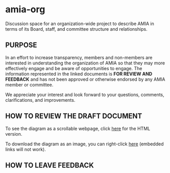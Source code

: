 # amia-org
Discussion space for an organization-wide project to describe AMIA in terms of its Board, staff, and committee structure and relationships.

## PURPOSE
In an effort to increase transparency, members and non-members are interested in understanding the organization of AMIA so that they may more effectively engage and be aware of opportunities to engage. The information represented in the linked documents is __FOR REVIEW AND FEEDBACK__ and has not been approved or otherwise endorsed by any AMIA member or committee. 

We appreciate your interest and look forward to your questions, comments, clarifications, and improvements.

## HOW TO REVIEW THE DRAFT DOCUMENT

To see the diagram as a scrollable webpage, click [here](http://htmlpreview.github.io/?https://github.com/amiaopensource/amia-org/blob/master/amia_organizationalstructure_DRAFT_2016-03-30.html) for the HTML version.

To download the diagram as an image, you can right-click [here](https://github.com/amiaopensource/amia-org/blob/master/amia_organizationalstructure_DRAFT_2016-03-30.png) (embedded links will not work).

## HOW TO LEAVE FEEDBACK


